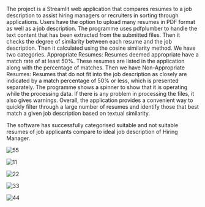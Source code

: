 The project is a Streamlit web application that compares resumes to a job description to
assist hiring managers or recruiters in sorting through applications. Users have the option to upload
many resumes in PDF format as well as a job description. The programme uses pdfplumber to
handle the text content that has been extracted from the submitted files. Then it checks the degree
of similarity between each resume and the job description. Then it calculated using the cosine
similarity method. We have two categories. Appropriate Resumes: Resumes deemed appropriate
have a match rate of at least 50%. These resumes are listed in the application along with the
percentage of matches. Then we have Non-Appropriate Resumes: Resumes that do not fit into the
job description as closely are indicated by a match percentage of 50% or less, which is presented
separately. The programme shows a spinner to show that it is operating while the processing data.
If there is any problem in processing the files, it also gives warnings.
Overall, the application provides a convenient way to quickly filter through a large number of
resumes and identify those that best match a given job description based on textual similarity.












The software has successfully categorised suitable and not suitable resumes of job applicants compare to ideal job description of Hiring Manager.











![55](https://github.com/user-attachments/assets/1561d8bc-b33e-4b82-b105-11abad5ce691)


![11](https://github.com/user-attachments/assets/a9105473-5865-450e-9d96-b37e7f27bf1c)


![22](https://github.com/user-attachments/assets/1cc91b28-b2db-46b8-a6d4-2615d6824558)


![33](https://github.com/user-attachments/assets/27d9f506-8c59-487f-bbef-376411e87dbb)


![44](https://github.com/user-attachments/assets/9974b106-9445-49e0-92cc-d0c7427796fc)

